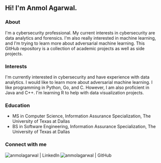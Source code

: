 <h2> Hi! I'm Anmol Agarwal. </h2>

### About
I'm a cybersecurity professional. My current interests in cybersecurity are data analytics and forensics. I'm also really interested in machine learning, and I'm trying to learn more about adversarial machine learning. This GitHub repository is a collection of academic projects as well as side projects. 

### Interests
I'm currently interested in cybersecurity and have experience with data analytics. I would like to learn more about adversarial machine learning. I like programming in Python, Go, and C. However, I am also proficient in Java and C++. I'm learning R to help with data visualization projects. 

### Education
* MS in Computer Science, Information Assurance Specialization, The University of Texas at Dallas
* BS in Software Engineering, Information Assurance Specialization, The University of Texas at Dallas

### Connect with me 
[<img align="left" alt="anmolagarwal | LinkedIn" src="https://img.shields.io/badge/LinkedIn-0077B5?style=for-the-badge&logo=linkedin&logoColor=white" />][linkedin]
[<img align="left" alt="anmolagarwal | GitHub" src="https://img.shields.io/badge/GitHub-100000?style=for-the-badge&logo=github&logoColor=white" />][github] 

[linkedin]: https://www.linkedin.com/in/anmolsagarwal/
[github]: https://github.com/anmolsagarwal/

